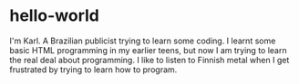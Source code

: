 # hello-world

I'm Karl. A Brazilian publicist trying to learn some coding. 
I learnt some basic HTML programming in my earlier teens, but now I am trying to learn the real deal about programming.
I like to listen to Finnish metal when I get frustrated by trying to learn how to program.
